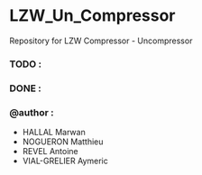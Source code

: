 # LZW_Un_Compressor
Repository for LZW Compressor - Uncompressor

### TODO :

### DONE :

### @author :
* HALLAL Marwan
* NOGUERON Matthieu
* REVEL Antoine
* VIAL-GRELIER Aymeric
